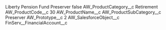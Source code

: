 <?xml version="1.0" encoding="UTF-8"?>
<CustomMetadata xmlns="http://soap.sforce.com/2006/04/metadata" xmlns:xsi="http://www.w3.org/2001/XMLSchema-instance" xmlns:xsd="http://www.w3.org/2001/XMLSchema">
    <label>Liberty Pension Fund Preserver</label>
    <protected>false</protected>
    <values>
        <field>AW_ProductCategory__c</field>
        <value xsi:type="xsd:string">Retirement</value>
    </values>
    <values>
        <field>AW_ProductCode__c</field>
        <value xsi:type="xsd:string">30</value>
    </values>
    <values>
        <field>AW_ProductName__c</field>
        <value xsi:nil="true"/>
    </values>
    <values>
        <field>AW_ProductSubCategory__c</field>
        <value xsi:type="xsd:string">Preserver</value>
    </values>
    <values>
        <field>AW_Prototype__c</field>
        <value xsi:type="xsd:string">2</value>
    </values>
    <values>
        <field>AW_SalesforceObject__c</field>
        <value xsi:type="xsd:string">FinServ__FinancialAccount__c</value>
    </values>
</CustomMetadata>
